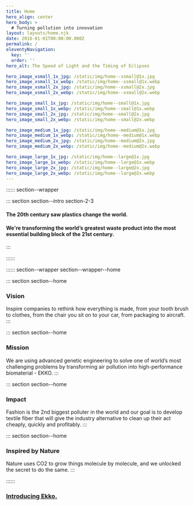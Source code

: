 ```yaml
---
title: Home
hero_align: center
hero_body: >
  # Turning pollution into innovation
layout: layouts/home.njk
date: 2016-01-01T00:00:00.000Z
permalink: /
eleventyNavigation:
  key: ''
  order: ''
hero_alt: The Speed of Light and the Timing of Eclipses

hero_image_xsmall_1x_jpg: /static/img/home--xsmall@1x.jpg
hero_image_xsmall_1x_webp: /static/img/home--xsmall@1x.webp
hero_image_xsmall_2x_jpg: /static/img/home--xsmall@2x.jpg
hero_image_xsmall_2x_webp: /static/img/home--xsmall@2x.webp

hero_image_small_1x_jpg: /static/img/home--small@1x.jpg
hero_image_small_1x_webp: /static/img/home--small@1x.webp
hero_image_small_2x_jpg: /static/img/home--small@2x.jpg
hero_image_small_2x_webp: /static/img/home--small@2x.webp

hero_image_medium_1x_jpg: /static/img/home--medium@1x.jpg
hero_image_medium_1x_webp: /static/img/home--medium@1x.webp
hero_image_medium_2x_jpg: /static/img/home--medium@2x.jpg
hero_image_medium_2x_webp: /static/img/home--medium@2x.webp

hero_image_large_1x_jpg: /static/img/home--large@1x.jpg
hero_image_large_1x_webp: /static/img/home--large@1x.webp
hero_image_large_2x_jpg: /static/img/home--large@2x.jpg
hero_image_large_2x_webp: /static/img/home--large@2x.webp
---
```


:::::: section--wrapper

::: section section--intro section-2-3
  #### The 20th century saw plastics change the world.
  #### We're transforming the world’s greatest waste product into the most essential building block of the 21st century.
:::

::::::

:::::: section--wrapper section--wrapper--home

::: section section--home
  ### Vision
  Inspire companies to rethink how everything is made, from your tooth brush to clothes, from the chair you sit on to your car, from packaging to aircraft.
:::

::: section section--home
  ### Mission
  We are using advanced genetic engineering to solve one of world’s most challenging problems by transforming air pollution into high-performance biomaterial - EKKO.
:::

::: section section--home
  ### Impact
  Fashion is the 2nd biggest polluter in the world and our goal is to develop textile fiber that will give the industry alternative to clean up their act cheaply, quickly and profitably.
:::

::: section section--home
  ### Inspired by Nature
  Nature uses CO2 to grow things molecule by molecule, and we unlocked the secret to do the same.
:::

::::::

<a href="/ekko.html" class="callout callout--large">
  <h3>Introducing <span>Ekko<span>.</span></span></h3>
</a>
